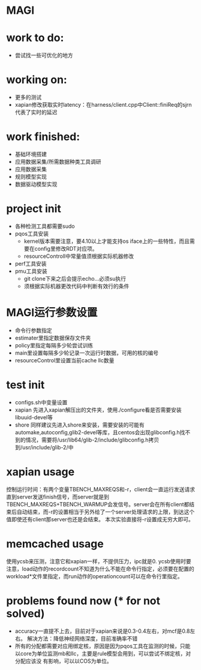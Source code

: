 # MAGI
# work to do:
  - 尝试找一些可优化的地方
# working on:  
  - 更多的测试
  - xapian修改获取实时latency：在harness/client.cpp中Client::finiReq的sjrn代表了实时的延迟
# work finished:
  - 基础环境搭建
  - 应用数据采集/所需数据种类工具调研
  - 应用数据采集
  - 规则模型实现
  - 数据驱动模型实现
  
# project init
  - 各种检测工具都需要sudo
  - pqos工具安装
    - kernel版本需要注意，要4.10以上才能支持os iface上的一些特性，而且需要在config里修改RDT对应项。
    - resourceControll中常量值须根据实际机器修改
  - perf工具安装
  - pmu工具安装
    - git clone下来之后会提示echo...必须su执行
    - 须根据实际机器更改代码中判断有效行的条件

# MAGI运行参数设置
  - 命令行参数指定
  - estimater里指定数据保存文件夹
  - policy里指定每隔多少轮尝试训练
  - main里设置每隔多少轮记录一次运行时数据，可用的核的编号
  - resourceControl里设置当前cache llc数量
  
# test init
  - configs.sh中变量设置
  - xapian
    先进入xapian解压出的文件夹，使用./configure看是否需要安装libuuid-devel等
  - shore
    同样建议先进入shore来安装，需要安装的可能有automake,autoconfig,glib2-devel等库，且centos会出现glibconfig.h找不到的情况，需要将/usr/lib64/glib-2/include/glibconfig.h拷贝到/usr/include/glib-2/中

# xapian usage
控制运行时间：有两个变量TBENCH_MAXREQS和-r，client会一直运行发送请求直到server发送finish信号，而server就是到TBENCH_MAXREQS+TBENCH_WARMUP会发信号。server会在所有client都结束后自动结束，而-r的设置相当于另外给了一个server处理请求的上限，到达这个值即使还有client那server也还是会结束。
本次实验直接将-r设置成无穷大即可。

# memcached usage
使用ycsb来压测，注意它和xapian一样，不提供压力，ipc就是0.
ycsb使用时要注意，load动作的recordcount不知道为什么不能在命令行指定，必须要在配置的workload\*文件里指定，而run动作的operationcount可以在命令行里指定。

# problems found now (* for not solved)
  - accuracy一直提不上去，目前对于xapian来说是0.3-0.4左右，对mcf是0.8左右。
    解决方法：降低神经网络深度，目前准确率不错
  - 所有的分配都需要对应用绑定核，原因是因为pqos工具在监测的时候，只能以core为单位监测mb和llc，主要是rule模型会用到，可以尝试不绑定核，对分配应该没     有影响，可以以COS为单位。
